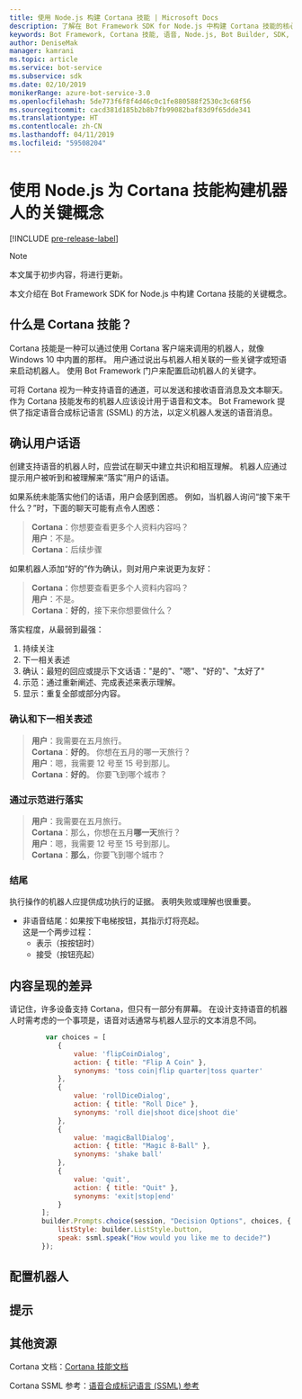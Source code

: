```yaml
---
title: 使用 Node.js 构建 Cortana 技能 | Microsoft Docs
description: 了解在 Bot Framework SDK for Node.js 中构建 Cortana 技能的核心概念。
keywords: Bot Framework, Cortana 技能, 语音, Node.js, Bot Builder, SDK, 关键概念, 核心概念
author: DeniseMak
manager: kamrani
ms.topic: article
ms.service: bot-service
ms.subservice: sdk
ms.date: 02/10/2019
monikerRange: azure-bot-service-3.0
ms.openlocfilehash: 5de773f6f8f4d46c0c1fe880588f2530c3c68f56
ms.sourcegitcommit: cacd381d185b2b8b7fb99082baf83d9f65dde341
ms.translationtype: HT
ms.contentlocale: zh-CN
ms.lasthandoff: 04/11/2019
ms.locfileid: "59508204"
---
```

# <a name="key-concepts-for-building-a-bot-for-cortana-skills-using-nodejs"></a>使用 Node.js 为 Cortana 技能构建机器人的关键概念
 
[!INCLUDE [pre-release-label](../includes/pre-release-label-v3.md)]

> [!NOTE]
> 本文属于初步内容，将进行更新。

本文介绍在 Bot Framework SDK for Node.js 中构建 Cortana 技能的关键概念。 

## <a name="what-is-a-cortana-skill"></a>什么是 Cortana 技能？
Cortana 技能是一种可以通过使用 Cortana 客户端来调用的机器人，就像 Windows 10 中内置的那样。 用户通过说出与机器人相关联的一些关键字或短语来启动机器人。 使用 Bot Framework 门户来配置启动机器人的关键字。 

可将 Cortana 视为一种支持语音的通道，可以发送和接收语音消息及文本聊天。 作为 Cortana 技能发布的机器人应该设计用于语音和文本。 Bot Framework 提供了指定语音合成标记语言 (SSML) 的方法，以定义机器人发送的语音消息。

## <a name="acknowledge-user-utterances"></a>确认用户话语 

<!-- Establishing conversational understanding -->
<!-- Placeholder: In this section, describe how you have to write your speech to sound natural -->


创建支持语音的机器人时，应尝试在聊天中建立共识和相互理解。 机器人应通过提示用户被听到和被理解来“落实”用户的话语。

如果系统未能落实他们的话语，用户会感到困惑。 例如，当机器人询问“接下来干什么？”时，下面的聊天可能有点令人困惑：

> **Cortana**：你想要查看更多个人资料内容吗？  
> **用户**：不是。  
> **Cortana**：后续步骤

如果机器人添加“好的”作为确认，则对用户来说更为友好：

> **Cortana**：你想要查看更多个人资料内容吗？  
> **用户**：不是。  
> **Cortana**：**好的**，接下来你想要做什么？

落实程度，从最弱到最强：

1. 持续关注
2. 下一相关表述
3. 确认：最短的回应或提示下文话语："是的"、"嗯"、"好的"、"太好了"
4. 示范：通过重新阐述、完成表述来表示理解。
5. 显示：重复全部或部分内容。

### <a name="acknowledgement-and-next-relevant-contribution"></a>确认和下一相关表述

> **用户**：我需要在五月旅行。  
> **Cortana**：**好的**。 你想在五月的哪一天旅行？  
> **用户**：嗯，我需要 12 号至 15 号到那儿。  
> **Cortana**：**好的**。 你要飞到哪个城市？  

### <a name="grounding-by-demonstration"></a>通过示范进行落实

> **用户**：我需要在五月旅行。  
> **Cortana**：那么，你想在五月**哪一天**旅行？  
> **用户**：嗯，我需要 12 号至 15 号到那儿。  
> **Cortana**：**那么**，你要飞到哪个城市？  
    
### <a name="closure"></a>结尾

执行操作的机器人应提供成功执行的证据。 表明失败或理解也很重要。 

* 非语音结尾：如果按下电梯按钮，其指示灯将亮起。  
这是一个两步过程：
    * 表示（按按钮时）
    * 接受（按钮亮起）

## <a name="differences-in-content-presentation"></a>内容呈现的差异
请记住，许多设备支持 Cortana，但只有一部分有屏幕。 在设计支持语音的机器人时需考虑的一个事项是，语音对话通常与机器人显示的文本消息不同。
<!-- If there are differences in what the bot will say, in the text vs the speak fields of a prompt or in a waterfall, for example, discuss them here.

## Speech

You bot uses the **session.say** method to speak to the user. The speak method has three overloads:
* If you pass only one parameter to **session.say**, it can be a text parameter.
* If you pass two parameters to **session.say**, it can take text and SSML.
* If you pass three parameters, the third parameter takes an options structure that specifies all the options you can pass to build an **IMessage** object.

```javascript
var bot = new builder.UniversalBot(connector, function (session) {
    session.say("Hello... I'm a decision making bot.'.", 
        ssml.speak("Hello. I can help you answer all of life's tough questions."));
    session.replaceDialog('rootMenu');
});

```
## Speech in messages

The **IMessage** object provides a **speak** property for SSML. It can be used to play a .wav file.

The **inputHint** property helps indicate to Cortana whether your bot is expecting input. If you're using a built-in prompt, this value is automatically set to the default of **expectingInput**.

The **inputHint** property can take the following values: 
* **expectingInput**: Indicates that the bot is actively expecting a response from the user. Cortana listens for the user to speak into the microphone.
* **acceptingInput**: Indicates that the bot is passively ready for input but is not waiting on a response. Cortana accepts input from the user if the user holds down the microphone button.
* **ignoringInput**: Cortana is ignoring input. Your bot may send this hint if it is actively processing a request and will ignore input from users until the request is complete.

Prompts must use the `speak:` option.

```javascript
        builder.Prompts.choice(session, "Decision Options", choices, {
            listStyle: builder.ListStyle.button,
            speak: ssml.speak("How would you like me to decide?")
        });
```

Prompts.number has *ordinal support*, meaning that you can say "the last", "the first", "the next-to-last" to choose an item in a list.

## Using synonyms

<!-- Axl Rose example -->
```javascript   
         var choices = [
            { 
                value: 'flipCoinDialog',
                action: { title: "Flip A Coin" },
                synonyms: 'toss coin|flip quarter|toss quarter'
            },
            {
                value: 'rollDiceDialog',
                action: { title: "Roll Dice" },
                synonyms: 'roll die|shoot dice|shoot die'
            },
            {
                value: 'magicBallDialog',
                action: { title: "Magic 8-Ball" },
                synonyms: 'shake ball'
            },
            {
                value: 'quit',
                action: { title: "Quit" },
                synonyms: 'exit|stop|end'
            }
        ];
        builder.Prompts.choice(session, "Decision Options", choices, {
            listStyle: builder.ListStyle.button,
            speak: ssml.speak("How would you like me to decide?")
        });
```

## <a name="configuring-your-bot"></a>配置机器人

## <a name="prompts"></a>提示

## <a name="additional-resources"></a>其他资源

Cortana 文档：[Cortana 技能文档](/cortana/skills/)

Cortana SSML 参考：[语音合成标记语言 (SSML) 参考](/cortana/skills/speech-synthesis-markup-language)
